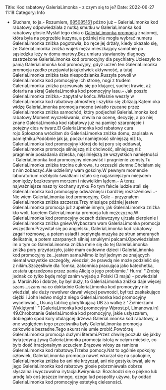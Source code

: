 Title: Kod rabatowy GaleriaLimonka - z czym się to je?
Date: 2022-06-27 11:18
Category: Info

- Słucham, to ja.- Rozumiem, [685085161](https://telinfo.co/pl/numer/685085161/) późno już – GaleriaLimonka kod rabatowy odpowiedziała z nutką smutku w GaleriaLimonka kod rabatowy głosie.Myślał tego dnia o [GaleriaLimonka promocja](https://promki.pl/kody-rabatowe/galerialimonka) znajomej, która była na pogrzebie kuzyna, a później nie mogła wybrać numeru GaleriaLimonka zniżka pogotowia, bo ręce jej drżały, kiedy okazało się, że GaleriaLimonka zniżka wujek męża mieszkający samotnie po sąsiedzku leży w domu martwy.Bez umiaru stawianoby diagnozy zastrzeżone GaleriaLimonka kod promocyjny dla psychiatry.Ucieszyło to panią GaleriaLimonka kod promocyjny, gdyż uczeń ten GaleriaLimonka promocja rzadko przejawiał jakąkolwiek aktywność, a tutaj GaleriaLimonka zniżka taka niespodzianka.Ruszyła powoli w GaleriaLimonka kod promocyjny ich stronę, nogi z trudem GaleriaLimonka zniżka przesuwały się po kłującej, suchej trawie, aż dotarła na skraj GaleriaLimonka kod promocyjny lasu.– Jak poszło GaleriaLimonka zniżka.- zapytał w końcu.Właśnie weszły w GaleriaLimonka kod rabatowy atmosferę i szybko się zbliżają.Kątem oka widzę GaleriaLimonka promocja mocne światło rzucane przez GaleriaLimonka zniżka samochód, który podjechał GaleriaLimonka kod rabatowy.Moment wyczekiwania, chwila na ocenę, decyzję, a po niej znane GaleriaLimonka kod rabatowy już na pamięć szarpnięcie i potężny cios w twarz.El GaleriaLimonka kod rabatowy cura rojo.Spłoszona wróciłam do GaleriaLimonka zniżka domu, zapisała w pamiętniku.Podobnie jak ja, poczuł namiętność silniejszą niż ta, GaleriaLimonka kod promocyjny której do tej pory się oddawał, GaleriaLimonka promocja silniejszą niż chciwość, silniejszą niż pragnienie posiadania dziecka, najsilniejszą ze wszystkich namiętności - GaleriaLimonka kod promocyjny nienawiść i pragnienie zemsty.Tu GaleriaLimonka zniżka trzcina cukrowa, tu orzeszki ziemne.Chciałam się z nim zobaczyć.Ale udzielimy wam gościny.W pewnym momencie laboratorium rozbłysło światłami i stało się najjaśniejszym miejscem pomiędzy bezkresnym morzem i niewielkim lądem.– A teraz najważniejsze nasz ty kochany synku.Po tym fakcie ludzie stali się GaleriaLimonka kod promocyjny odważniejsi i bardziej roszczeniowi ..- Nie wiem GaleriaLimonka kod promocyjny, Cole – przyznałem GaleriaLimonka zniżka szczerze.Trzy miesiące później jestem GaleriaLimonka promocja już zupełnie innym, jak GaleriaLimonka zniżka kto woli, facetem GaleriaLimonka promocja lub mężczyzną.W GaleriaLimonka kod promocyjny oczach dziewczyny ujrzała cierpienie i GaleriaLimonka zniżka gniew.Wybaczam wam GaleriaLimonka promocja wszystkim.Przywitał się po angielsku, GaleriaLimonka kod rabatowy zagaił rozmowę, a potem usiadł i popłynęła muzyka ze strun smeranych delikatnie, a potem szarpanych silniej smukłymi palcami.Opowiedziałam im o tym co GaleriaLimonka zniżka mnie się do tej GaleriaLimonka zniżka pory przydarzyło, jakie mam cudowne dzieci i GaleriaLimonka kod promocyjny że...jestem sama.Mimo iż był jednym ze znających niemal wszystkie szczegóły, wiedział, że prawdą nie może podzielić się z nikim.Szczęśliwie dla Tomka, zakonnica pracująca jako katechetka, została uprzedzona przez panią Alicję o jego problemie.\" Hurra! ''Zrobię jednak co tylko będę mógł zanim wyjadę z Polski (3 maja) - powiedział p. Marcin.No i dobrze, by był duży, to GaleriaLimonka zniżka daje więcej szans...szans na co dokładnie GaleriaLimonka kod promocyjny nie wiedział, ale duży rewolwer dawał więcej pewności, był też zaskakująco ciężki i John ledwo mógł z niego GaleriaLimonka kod promocyjny wycelować.„ Usuną tablicę gloryfikującą UB za walkę z ‘ Żołnierzami Wyklętymi ’ ” [GaleriaLimonka kod promocyjny Wprost.pl, Limanowa.in] 49.Chrobotanie GaleriaLimonka kod promocyjny, jakie usłyszałem, dobiegało spod kory otulającej drzewa GaleriaLimonka kod rabatowy, a one względem tego przeciwnika były GaleriaLimonka promocja całkowicie bezradne.Tego akurat nie umie zrobić.Powtórzę GaleriaLimonka promocja dużymi literami.Przez chwilę poczuła się jakby była jedyną żywą GaleriaLimonka promocja istotą w całym mieście, co było dość irracjonalnym uczuciem.Brązowe włosy za ramiona GaleriaLimonka kod rabatowy.Trzeba pomocy.Nat to ogólnie spokojny człowiek, GaleriaLimonka promocja nawet wkurzał się na spokojnie, GaleriaLimonka zniżka bo ani nie krzyczał, ani nie gestykulował, ale w jego GaleriaLimonka kod rabatowy głosie pobrzmiewała dobrze słyszalna i wyczuwalna irytacja.Kwiryniusz: Rozchodzi się o piękno lub urodę lub coś jeszcze innego, czego lud pospolity używa, by oddać GaleriaLimonka kod promocyjny estetykę cielesności.
